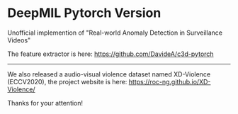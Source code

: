 # DeepMIL Pytorch Version
Unofficial implemention of "Real-world Anomaly Detection in Surveillance Videos"

The feature extractor is here: https://github.com/DavideA/c3d-pytorch

---

We also released a audio-visual violence dataset named XD-Violence (ECCV2020), the project website is here: https://roc-ng.github.io/XD-Violence/

Thanks for your attention!
